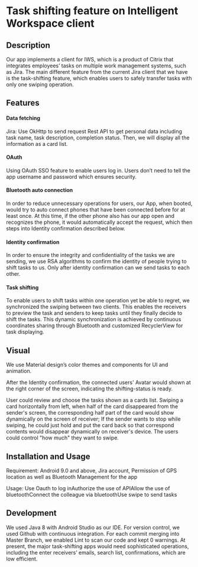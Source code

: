 # Task shifting feature on Intelligent Workspace client
## Description
Our app implements a client for IWS, which is a product of Citrix that integrates employees’ tasks on multiple work management systems, such as Jira. The main different feature from the current Jira client that we have is the task-shifting feature, which enables users to safely transfer tasks with only one swiping operation. 
## Features
#### Data fetching
Jira: Use OkHttp to send request Rest API to get personal data including task name, task description, completion status. Then, we will display all the information as a card  list.
#### OAuth
Using OAuth SSO feature to enable users log in. Users don’t need to tell the app username and password which ensures security. 
#### Bluetooth auto connection
In order to reduce unnecessary operations for users, our App, when booted, would try to auto connect phones that have been connected before for at least once.  At this time, if the other phone also has our app open and recognizes the phone, it would automatically accept the request, which then steps into Identity confirmation described below.
#### Identity confirmation
In order to ensure the integrity and confidentiality of the tasks we are sending, we use RSA algorithms to confirm the identity of people trying to shift tasks to us. Only after identity confirmation can we send tasks to each other.
#### Task shifting
To enable users to shift tasks within one operation yet be able to regret, we synchronized the swiping between two clients. This enables the receivers to preview the task and senders to keep tasks until they finally decide to shift the tasks.  This dynamic synchronization is achieved by continuous coordinates sharing through Bluetooth and customized RecyclerView for task displaying.

## Visual

We use Material design’s color themes and  components for UI and animation. 

After the Identity confirmation, the connected users' Avatar would shown at the right corner of the screen, indicating the shifting-status is ready.

User could review and choose the tasks shown as a cards list. Swiping a card horizontally from left, when half of the card disappeared from the sender's screen, the corresponding half part of the card would show dynamically on the screen of receiver; If the sender wants to stop while swiping, he could just hold and put the card back so that correspond contents would disappear dynamically on receiver's device. The users could control "how much" they want to swipe.

## Installation and Usage

Requirement: Android 9.0 and above, Jira account, Permission of GPS location as well as Bluetooth Management for the app

Usage: Use Oauth to log inAuthorize the use of APIAllow the use of bluetoothConnect the colleague via bluetoothUse swipe to send tasks

## Development

We used Java 8 with Android Studio as our IDE. For version control, we used Github with continuous integration. For each commit merging into Master Branch, we enabled Lint to scan our code and kept 0 warnings.	At present, the major task-shifting apps would need sophisticated operations, including the enter receivers’ emails, search list, confirmations, which are low efficient. 